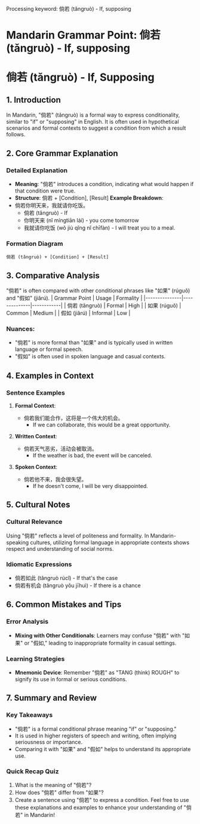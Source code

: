 Processing keyword: 倘若 (tǎngruò) - If, supposing
# Mandarin Grammar Point: 倘若 (tǎngruò) - If, supposing
# 倘若 (tǎngruò) - If, Supposing
## 1. Introduction
In Mandarin, "倘若" (tǎngruò) is a formal way to express conditionality, similar to "if" or "supposing" in English. It is often used in hypothetical scenarios and formal contexts to suggest a condition from which a result follows.
## 2. Core Grammar Explanation
### Detailed Explanation
- **Meaning**: "倘若" introduces a condition, indicating what would happen if that condition were true.
- **Structure**: 倘若 + [Condition], [Result]
**Example Breakdown**:
- 倘若你明天来，我就请你吃饭。
  - 倘若 (tǎngruò) - If
  - 你明天来 (nǐ míngtiān lái) - you come tomorrow
  - 我就请你吃饭 (wǒ jiù qǐng nǐ chīfàn) - I will treat you to a meal.
### Formation Diagram
```
倘若 (tǎngruò) + [Condition] + [Result]
```
## 3. Comparative Analysis
"倘若" is often compared with other conditional phrases like "如果" (rúguǒ) and "假如" (jiǎrú). 
| Grammar Point | Usage        | Formality  |
|---------------|--------------|------------|
| 倘若 (tǎngruò) | Formal       | High       |
| 如果 (rúguǒ)  | Common       | Medium     |
| 假如 (jiǎrú)  | Informal     | Low        |
### Nuances:
- "倘若" is more formal than "如果" and is typically used in written language or formal speech.
- "假如" is often used in spoken language and casual contexts.
## 4. Examples in Context
### Sentence Examples
1. **Formal Context**: 
   - 倘若我们能合作，这将是一个伟大的机会。
     - If we can collaborate, this would be a great opportunity.
   
2. **Written Context**: 
   - 倘若天气恶劣，活动会被取消。
     - If the weather is bad, the event will be canceled.
3. **Spoken Context**:
   - 倘若他不来，我会很失望。
     - If he doesn't come, I will be very disappointed.
## 5. Cultural Notes
### Cultural Relevance
Using "倘若" reflects a level of politeness and formality. In Mandarin-speaking cultures, utilizing formal language in appropriate contexts shows respect and understanding of social norms.
### Idiomatic Expressions
- 倘若如此 (tǎngruò rúcǐ) - If that's the case
- 倘若有机会 (tǎngruò yǒu jīhuì) - If there is a chance
## 6. Common Mistakes and Tips
### Error Analysis
- **Mixing with Other Conditionals**: Learners may confuse "倘若" with "如果" or "假如," leading to inappropriate formality in casual settings.
  
### Learning Strategies
- **Mnemonic Device**: Remember "倘若" as "TANG (think) ROUGH" to signify its use in formal or serious conditions.
  
## 7. Summary and Review
### Key Takeaways
- "倘若" is a formal conditional phrase meaning "if" or "supposing."
- It is used in higher registers of speech and writing, often implying seriousness or importance.
- Comparing it with "如果" and "假如" helps to understand its appropriate use.
### Quick Recap Quiz
1. What is the meaning of "倘若"?
2. How does "倘若" differ from "如果"?
3. Create a sentence using "倘若" to express a condition.
Feel free to use these explanations and examples to enhance your understanding of "倘若" in Mandarin!
